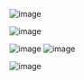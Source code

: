 ![image](https://github.com/Trxuxv/movie-app/assets/79454375/b386af46-2d7a-4df5-bb85-aeca5646a3bd)

![image](https://github.com/Trxuxv/movie-app/assets/79454375/458cd0ca-3a2d-47c4-8e0c-d2487eb9ced4)

![image](https://github.com/Trxuxv/movie-app/assets/79454375/6027162e-43fd-4c9e-baf9-f3aecf1974af) ![image](https://github.com/Trxuxv/movie-app/assets/79454375/3499c161-2bce-49f8-ba56-37afd008cb53)

![image](https://github.com/Trxuxv/movie-app/assets/79454375/0aef971a-9025-4ebc-afb4-a3ed031058e3)
